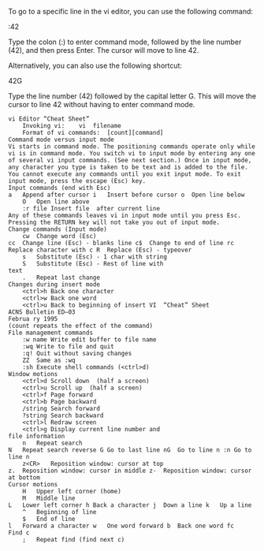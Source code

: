 To go to a specific line in the vi editor, you can use the following command:


:42


Type the colon (:) to enter command mode, followed by the line number (42), and then press Enter. The cursor will move to line 42.

Alternatively, you can also use the following shortcut:


42G


Type the line number (42) followed by the capital letter G. This will move the cursor to line 42 without having to enter command mode.


```
vi Editor “Cheat Sheet”
	Invoking vi:	vi  filename
	Format of vi commands:	[count][command]
Command mode versus input mode
Vi starts in command mode. The positioning commands operate only while vi is in command mode. You switch vi to input mode by entering any one of several vi input commands. (See next section.) Once in input mode, any character you type is taken to be text and is added to the file. You cannot execute any commands until you exit input mode. To exit input mode, press the escape (Esc) key.
Input commands (end with Esc)
a	Append after cursor i	Insert before cursor o	Open line below
	O	Open line above
	:r file	Insert file  after current line
Any of these commands leaves vi in input mode until you press Esc. Pressing the RETURN key will not take you out of input mode.
Change commands (Input mode)
	cw	Change word (Esc)
cc	Change line (Esc) - blanks line c$	Change to end of line rc	Replace character with c R	Replace (Esc) - typeover
	s	Substitute (Esc) - 1 char with string
	S	Substitute (Esc) - Rest of line with
text
	.	Repeat last change
Changes during insert mode
	<ctrl>h	Back one character
	<ctrl>w	Back one word
	<ctrl>u	Back to beginning of insert	VI  “Cheat” Sheet
ACNS Bulletin ED–03
Februa ry 1995
(count repeats the effect of the command)
File management commands
	:w name	Write edit buffer to file name
	:wq	Write to file and quit
	:q!	Quit without saving changes
	ZZ	Same as :wq
	:sh	Execute shell commands (<ctrl>d)
Window motions
	<ctrl>d	Scroll down  (half a screen)
	<ctrl>u	Scroll up  (half a screen)
	<ctrl>f	Page forward
	<ctrl>b	Page backward
	/string	Search forward
	?string	Search backward
	<ctrl>l	Redraw screen
	<ctrl>g	Display current line number and
file information
	n	Repeat search
N	Repeat search reverse G	Go to last line nG	Go to line n :n	Go to line n
	z<CR>	Reposition window: cursor at top
z.	Reposition window: cursor in middle z-	Reposition window: cursor at bottom
Cursor motions
	H	Upper left corner (home)
	M	Middle line
L	Lower left corner h	Back a character j	Down a line k	Up a line
	^	Beginning of line
	$	End of line
l	Forward a character w	One word forward b	Back one word fc	Find c
	;	Repeat find (find next c)
``` 
